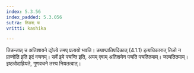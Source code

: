```yaml
---
index: 5.3.56
index_padded: 5.3.056
sutra: तिङश् च
vritti: kashika

---
```

तिङन्तात् च अतिशायने द्योत्ये तमप् प्रत्ययो भवति। ङ्याप्प्रातिपदिकात् (4.1.1) इत्यधिकारात् तिङो न प्राप्नोति इति इदं वचनम्। सर्वे इमे पचन्ति इति, अयम् एषाम् अतिशयेन पचति पचतितमाम्। जल्पतितमाम्। इष्ठन्नोदाह्रियते, गुणवचने तस्य नियतत्वात्।